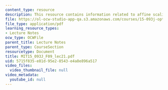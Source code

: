 ```yaml
---
content_type: resource
description: This resource contains information related to affine scaling algorithm.
file: https://ol-ocw-studio-app-qa.s3.amazonaws.com/courses/15-093j-optimization-methods-fall-2009/5715f835e81d95e28543e4a8e896a517_MIT15_093J_F09_lec21.pdf
file_type: application/pdf
learning_resource_types:
- Lecture Notes
ocw_type: OCWFile
parent_title: Lecture Notes
parent_type: CourseSection
resourcetype: Document
title: MIT15_093J_F09_lec21.pdf
uid: 5715f835-e81d-95e2-8543-e4a8e896a517
video_files:
  video_thumbnail_file: null
video_metadata:
  youtube_id: null
---
```

